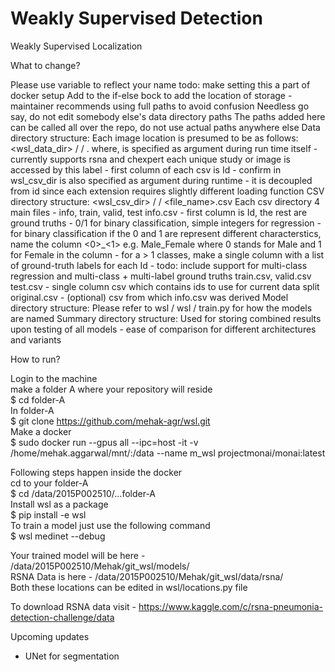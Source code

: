 # Weakly Supervised Detection
Weakly Supervised Localization

What to change?

Please use <user> variable to reflect your name
todo: make setting this a part of docker setup
Add to the if-else bock to add the location of storage - maintainer recommends using full paths to avoid confusion
Needless go say, do not edit somebody else's data directory paths
The paths added here can be called all over the repo, do not use actual paths anywhere else
Data directory structure:
Each image location is presumed to be as follows:
<wsl_data_dir> / <data> / <id>.<extension>
where,
    <data> is specified as argument during run time itself - currently supports rsna and chexpert
    <id> each unique study or image is accessed by this label - first column of each csv is Id - confirm in wsl_csv_dir
    <extension> is also specified as argument during runtime - it is decoupled from id since each extension requires slightly different loading function
CSV directory structure:
<wsl_csv_dir> / <data> / <file_name>.csv
Each csv directory 4 main files - info, train, valid, test
info.csv - first column is Id, the rest are ground truths
         - 0/1 for binary classification, simple integers for regression
         - for binary classification if the 0 and 1 are represent different characterstics, name the column <0>_<1>
            e.g. Male_Female where 0 stands for Male and 1 for Female in the column
         - for a > 1 classes, make a single column with a list of ground-truth labels for each Id
         - todo: include support for multi-class regression and multi-class + multi-label ground truths
train.csv, valid.csv test.csv - single column csv which contains ids to use for current data split
original.csv - (optional) csv from which info.csv was derived
Model directory structure:
Please refer to wsl / wsl / train.py for how the models are named
Summary directory structure:
Used for storing combined results upon testing of all models - ease of comparison for different architectures and variants

How to run?

Login to the machine  
make a folder A where your repository will reside  
$ cd folder-A  
In folder-A  
$ git clone https://github.com/mehak-agr/wsl.git  
Make a docker  
$ sudo docker run --gpus all --ipc=host -it -v /home/mehak.aggarwal/mnt/:/data --name m_wsl projectmonai/monai:latest  

Following steps happen inside the docker  
cd to your folder-A   
$ cd /data/2015P002510/...folder-A  
Install wsl as a package  
$ pip install -e wsl  
To train a model just use the following command  
$ wsl medinet --debug  

Your trained model will be here - /data/2015P002510/Mehak/git_wsl/models/  
RSNA Data is here - /data/2015P002510/Mehak/git_wsl/data/rsna/  
Both these locations can be edited in wsl/locations.py file  

To download RSNA data visit - https://www.kaggle.com/c/rsna-pneumonia-detection-challenge/data  

Upcoming updates
- UNet for segmentation

